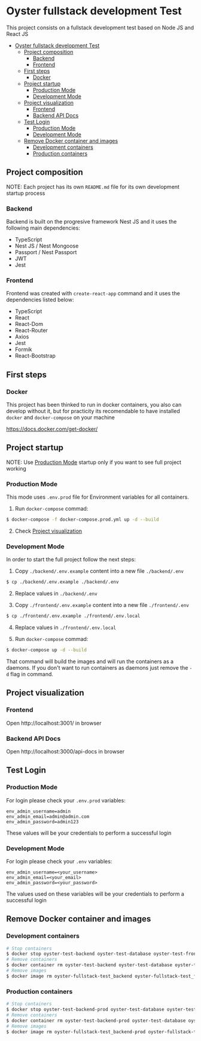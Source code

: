 # Oyster fullstack development Test

This project consists on a fullstack development test based on Node JS and React JS

- [Oyster fullstack development Test](#oyster-fullstack-development-test)
  - [Project composition](#project-composition)
    - [Backend](#backend)
    - [Frontend](#frontend)
  - [First steps](#first-steps)
    - [Docker](#docker)
  - [Project startup](#project-startup)
    - [Production Mode](#production-mode)
    - [Development Mode](#development-mode)
  - [Project visualization](#project-visualization)
    - [Frontend](#frontend-1)
    - [Backend API Docs](#backend-api-docs)
  - [Test Login](#test-login)
    - [Production Mode](#production-mode-1)
    - [Development Mode](#development-mode-1)
  - [Remove Docker container and images](#remove-docker-container-and-images)
    - [Development containers](#development-containers)
    - [Production containers](#production-containers)

## Project composition

NOTE: Each project has its own `README.md` file for its own development startup process

### Backend

Backend is built on the progresive framework Nest JS and it uses the following main dependencies:

- TypeScript
- Nest JS / Nest Mongoose
- Passport / Nest Passport
- JWT
- Jest

### Frontend

Frontend was created with `create-react-app` command and it uses the dependencies listed below:

- TypeScript
- React
- React-Dom
- React-Router
- Axios
- Jest
- Formik
- React-Bootstrap

## First steps

### Docker

This project has been thinked to run in docker containers, you also can develop without it, but for practicity its recomendable to have installed `docker` and `docker-compose` on your machine

https://docs.docker.com/get-docker/

## Project startup

NOTE: Use [Production Mode](#production-mode) startup only if you want to see full project working

### Production Mode

This mode uses `.env.prod` file for Environment variables for all containers.

1. Run `docker-compose` commad:

```bash
$ docker-compose -f docker-compose.prod.yml up -d --build
```

2. Check [Project visualization](#project-visualization)

### Development Mode

In order to start the full project follow the next steps:

1. Copy `./backend/.env.example` content into a new file `./backend/.env`

```bash
$ cp ./backend/.env.example ./backend/.env
```

2. Replace values in `./backend/.env`

3. Copy `./frontend/.env.example` content into a new file `./frontend/.env`

```bash
$ cp ./frontend/.env.example ./frontend/.env.local
```

4. Replace values in `./frontend/.env.local`

5. Run `docker-compose` commad:

```bash
$ docker-compose up -d --build
```

That command will build the images and will run the containers as a daemons. If you don't want to run containers as daemons just remove the `-d` flag in command.

## Project visualization

### Frontend

Open http://localhost:3001/ in browser

### Backend API Docs

Open http://localhost:3000/api-docs in browser

## Test Login

### Production Mode

For login please check your `.env.prod` variables:

```dotenv
env_admin_username=admin
env_admin_email=admin@admin.com
env_admin_password=admin123
```

These values will be your credentials to perform a successful login

### Development Mode

For login please check your `.env` variables:

```dotenv
env_admin_username=<your_username>
env_admin_email=<your_email>
env_admin_password=<your_password>
```

The values used on these variables will be your credentials to perform a successful login

## Remove Docker container and images

### Development containers

```bash
# Stop containers
$ docker stop oyster-test-backend oyster-test-database oyster-test-frontend
# Remove containers
$ docker container rm oyster-test-backend oyster-test-database oyster-test-frontend
# Remove images
$ docker image rm oyster-fullstack-test_backend oyster-fullstack-test_frontend
```

### Production containers

```bash
# Stop containers
$ docker stop oyster-test-backend-prod oyster-test-database oyster-test-frontend-prod
# Remove containers
$ docker container rm oyster-test-backend-prod oyster-test-database oyster-test-frontend-prod
# Remove images
$ docker image rm oyster-fullstack-test_backend-prod oyster-fullstack-test_frontend-prod
```
